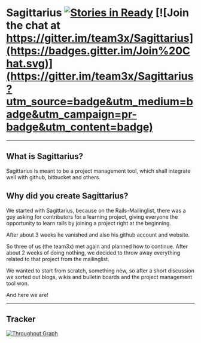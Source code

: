 # Sagittarius [![Stories in Ready](https://badge.waffle.io/team3x/Sagittarius.svg?label=ready&title=Ready)](http://waffle.io/team3x/Sagittarius) [![Join the chat at https://gitter.im/team3x/Sagittarius](https://badges.gitter.im/Join%20Chat.svg)](https://gitter.im/team3x/Sagittarius?utm_source=badge&utm_medium=badge&utm_campaign=pr-badge&utm_content=badge)

-------------

## What is Sagittarius?

Sagittarius is meant to be a project management tool, which shall integrate well with github, bitbucket and others.

## Why did you create Sagittarius?

We started with Sagittarius, because on the Rails-Mailinglist, there was a guy asking for contributors for a learning project, giving everyone the opportunity to learn rails by joining a project right at the beginning.

After about 3 weeks he vanished and also his github account and website.

So three of us (the team3x) met again and planned how to continue. After about 2 weeks of doing nothing, we decided to throw away everything related to that project from the mailinglist.

We wanted to start from scratch, something new, so after a short discussion we sorted out blogs, wikis and bulletin boards and the project management tool won.

And here we are!

-------------

## Tracker
[![Throughput Graph](https://graphs.waffle.io/team3x/Sagittarius/throughput.svg)](https://waffle.io/team3x/Sagittarius/metrics) 
